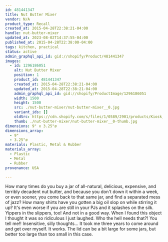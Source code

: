 ```yaml
---
id: 481441347
title: Nut Butter Mixer
vendor: N/A
product_type: Recall
created_at: 2015-04-28T22:38:21-04:00
handle: nut-butter-mixer
updated_at: 2023-08-02T14:37:55-04:00
published_at: 2015-04-28T22:38:00-04:00
tags: kitchen, practical
status: active
admin_graphql_api_id: gid://shopify/Product/481441347
images:
  - id: 1296186051
    alt: Nut Butter Mixer
    position: 1
    product_id: 481441347
    created_at: 2015-04-28T22:38:21-04:00
    updated_at: 2015-04-28T22:38:21-04:00
    admin_graphql_api_id: gid://shopify/ProductImage/1296186051
    width: 1500
    height: 1500
    src: ./nut-butter-mixer/nut-butter-mixer__0.jpg
    variant_ids: []
    oldSrc: https://cdn.shopify.com/s/files/1/0589/2901/products/Kiosk_2014_09_372.jpeg?v=1430275101
    thumb: ./nut-butter-mixer/nut-butter-mixer__0-thumb.jpg
dimensions: 9" x 3.25"ø
dimensions_array:
  - 9"
  - 3.25"ø
materials: Plastic, Metal & Rubber
materials_array:
  - Plastic
  - Metal
  - Rubber
provenance: USA

---
```


How many times do you buy a jar of all-natural, delicious, expensive, and terribly decadent nut butter, and because you don't down it within a week, or even sooner, you come back to that same jar, and find a separated mess of jazz? How many shirts have you gotten a big oil slop on while stirring it up? It's even worse if you are still in your PJs and it splashes on the silk. Yippers in the slippers, too! And not in a good way. When I found this object I thought it was so ridiculous I just laughed. Who the hell needs that?! You tell me!! Insensitive, silly thoughts... It took me three years to come around and get over myself. It works. The lid can be a bit large for some jars, but better too large than too small in this case.